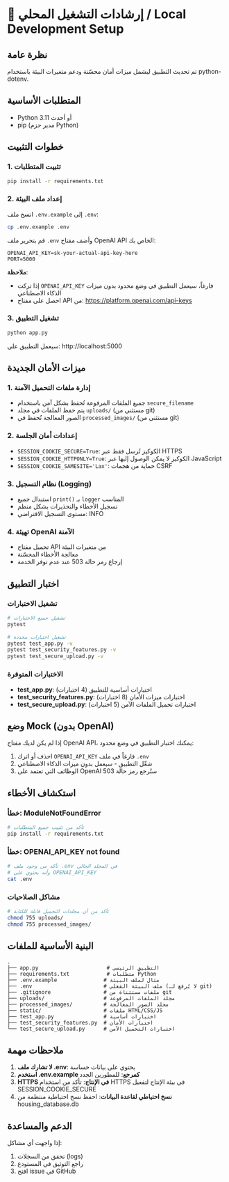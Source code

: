 # 🚀 إرشادات التشغيل المحلي / Local Development Setup

## نظرة عامة
تم تحديث التطبيق ليشمل ميزات أمان محسّنة ودعم متغيرات البيئة باستخدام python-dotenv.

## المتطلبات الأساسية
- Python 3.11 أو أحدث
- pip (مدير حزم Python)

## خطوات التثبيت

### 1. تثبيت المتطلبات
```bash
pip install -r requirements.txt
```

### 2. إعداد ملف البيئة
انسخ ملف `.env.example` إلى `.env`:
```bash
cp .env.example .env
```

قم بتحرير ملف `.env` وأضف مفتاح OpenAI API الخاص بك:
```env
OPENAI_API_KEY=sk-your-actual-api-key-here
PORT=5000
```

**ملاحظة**: 
- إذا تركت `OPENAI_API_KEY` فارغاً، سيعمل التطبيق في وضع محدود بدون ميزات الذكاء الاصطناعي
- احصل على مفتاح API من: https://platform.openai.com/api-keys

### 3. تشغيل التطبيق
```bash
python app.py
```

سيعمل التطبيق على: http://localhost:5000

## ميزات الأمان الجديدة

### 1. إدارة ملفات التحميل الآمنة
- جميع الملفات المرفوعة تُحفظ بشكل آمن باستخدام `secure_filename`
- يتم حفظ الملفات في مجلد `uploads/` (مستثنى من git)
- الصور المعالجة تُحفظ في `processed_images/` (مستثنى من git)

### 2. إعدادات أمان الجلسة
- `SESSION_COOKIE_SECURE=True`: الكوكيز تُرسل فقط عبر HTTPS
- `SESSION_COOKIE_HTTPONLY=True`: الكوكيز لا يمكن الوصول إليها عبر JavaScript
- `SESSION_COOKIE_SAMESITE='Lax'`: حماية من هجمات CSRF

### 3. نظام التسجيل (Logging)
- استبدال جميع `print()` بـ `logger` المناسب
- تسجيل الأخطاء والتحذيرات بشكل منظم
- مستوى التسجيل الافتراضي: INFO

### 4. تهيئة OpenAI الآمنة
- تحميل مفتاح API من متغيرات البيئة
- معالجة الأخطاء المحسّنة
- إرجاع رمز حالة 503 عند عدم توفر الخدمة

## اختبار التطبيق

### تشغيل الاختبارات
```bash
# تشغيل جميع الاختبارات
pytest

# تشغيل اختبارات محددة
pytest test_app.py -v
pytest test_security_features.py -v
pytest test_secure_upload.py -v
```

### الاختبارات المتوفرة
- **test_app.py**: اختبارات أساسية للتطبيق (4 اختبارات)
- **test_security_features.py**: اختبارات ميزات الأمان (8 اختبارات)
- **test_secure_upload.py**: اختبارات تحميل الملفات الآمن (5 اختبارات)

## وضع Mock (بدون OpenAI)

إذا لم يكن لديك مفتاح OpenAI API، يمكنك اختبار التطبيق في وضع محدود:

1. احذف أو اترك `OPENAI_API_KEY` فارغاً في ملف `.env`
2. شغّل التطبيق - سيعمل بدون ميزات الذكاء الاصطناعي
3. الوظائف التي تعتمد على OpenAI ستُرجع رمز حالة 503

## استكشاف الأخطاء

### خطأ: ModuleNotFoundError
```bash
# تأكد من تثبيت جميع المتطلبات
pip install -r requirements.txt
```

### خطأ: OPENAI_API_KEY not found
```bash
# تأكد من وجود ملف .env في المجلد الحالي
# وأنه يحتوي على OPENAI_API_KEY
cat .env
```

### مشاكل الصلاحيات
```bash
# تأكد من أن مجلدات التحميل قابلة للكتابة
chmod 755 uploads/
chmod 755 processed_images/
```

## البنية الأساسية للملفات

```
.
├── app.py                      # التطبيق الرئيسي
├── requirements.txt            # متطلبات Python
├── .env.example               # مثال لملف البيئة
├── .env                       # ملف البيئة الفعلي (لا يُرفع لـ git)
├── .gitignore                 # ملفات مستثناة من git
├── uploads/                   # مجلد الملفات المرفوعة
├── processed_images/          # مجلد الصور المعالجة
├── static/                    # ملفات HTML/CSS/JS
├── test_app.py                # اختبارات أساسية
├── test_security_features.py  # اختبارات الأمان
└── test_secure_upload.py      # اختبارات التحميل الآمن
```

## ملاحظات مهمة

1. **لا تشارك ملف .env**: يحتوي على بيانات حساسة
2. **استخدم .env.example كمرجع**: للمطورين الجدد
3. **HTTPS في الإنتاج**: تأكد من استخدام HTTPS في بيئة الإنتاج لتفعيل SESSION_COOKIE_SECURE
4. **نسخ احتياطي لقاعدة البيانات**: احفظ نسخ احتياطية منتظمة من housing_database.db

## الدعم والمساعدة

إذا واجهت أي مشاكل:
1. تحقق من السجلات (logs)
2. راجع التوثيق في المستودع
3. افتح issue في GitHub

